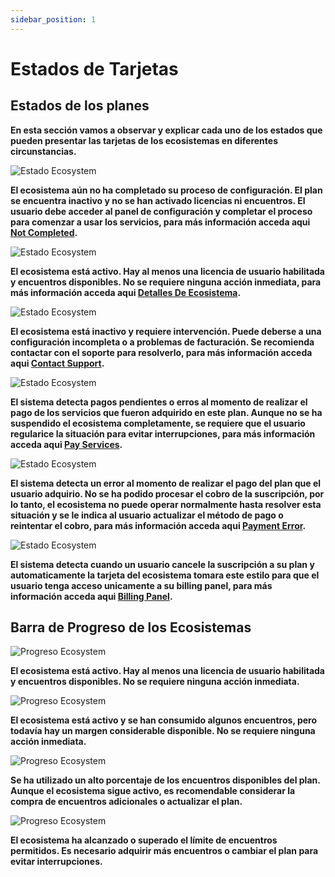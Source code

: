 ```yaml
---
sidebar_position: 1
---
```


# Estados de Tarjetas

## Estados de los planes

**En esta sección vamos a observar y explicar cada uno de los estados que pueden presentar las tarjetas de los ecosistemas en diferentes circunstancias.**

![Estado Ecosystem](/img/store-usuario/plan-settings/card-ecosystem/status_not_completed.png)

**El ecosistema aún no ha completado su proceso de configuración. El plan se encuentra inactivo y no se han activado licencias ni encuentros. El usuario debe acceder al panel de configuración y completar el proceso para comenzar a usar los servicios, para más información acceda aqui [Not Completed](/docs/waizant-store/manual-usuario/plan-settings/card-ecosystem/card-funcionality/not-completed).**

![Estado Ecosystem](/img/store-usuario/plan-settings/card-ecosystem/status_completed.png)

**El ecosistema está activo. Hay al menos una licencia de usuario habilitada y encuentros disponibles. No se requiere ninguna acción inmediata, para más información acceda aqui [Detalles De Ecosistema](/docs/waizant-store/manual-usuario/plan-settings/ecosystem-details/ecosystem-detail).**

![Estado Ecosystem](/img/store-usuario/plan-settings/card-ecosystem/status_inactive.png)

**El ecosistema está inactivo y requiere intervención. Puede deberse a una configuración incompleta o a problemas de facturación. Se recomienda contactar con el soporte para resolverlo, para más información acceda aqui [Contact Support](/docs/waizant-store/manual-usuario/plan-settings/card-ecosystem/contact-support).**

![Estado Ecosystem](/img/store-usuario/plan-settings/card-ecosystem/status_pay_services_error.png)

**El sistema detecta pagos pendientes o erros al momento de realizar el pago de los servicios que fueron adquirido en este plan. Aunque no se ha suspendido el ecosistema completamente, se requiere que el usuario regularice la situación para evitar interrupciones, para más información acceda aqui [Pay Services](/docs/waizant-store/manual-usuario/plan-settings/card-ecosystem/payment-error#pay-services).**

![Estado Ecosystem](/img/store-usuario/plan-settings/card-ecosystem/status_payment_error.png)

**El sistema detecta un error al momento de realizar el pago del plan que el usuario adquirio. No se ha podido procesar el cobro de la suscripción, por lo tanto, el ecosistema no puede operar normalmente hasta resolver esta situación y se le indica al usuario actualizar el método de pago o reintentar el cobro, para más información acceda aqui [Payment Error](/docs/waizant-store/manual-usuario/plan-settings/card-ecosystem/payment-error#payment-error).**

![Estado Ecosystem](/img/store-usuario/plan-settings/card-ecosystem/status_cancelled.png)

**El sistema detecta cuando un usuario cancele la suscripción a su plan y automaticamente la tarjeta del ecosistema tomara este estilo para que el usuario tenga acceso unicamente a su billing panel, para más información acceda aqui [Billing Panel](/docs/waizant-store/manual-usuario/plan-settings/card-ecosystem/canceled-plan).**

## Barra de Progreso de los Ecosistemas

![Progreso Ecosystem](/img/store-usuario/plan-settings/card-ecosystem/status_completed.png)

**El ecosistema está activo. Hay al menos una licencia de usuario habilitada y encuentros disponibles. No se requiere ninguna acción inmediata.**

![Progreso Ecosystem](/img/store-usuario/plan-settings/card-ecosystem/more_twenty_five_encounters.png)

**El ecosistema está activo y se han consumido algunos encuentros, pero todavía hay un margen considerable disponible. No se requiere ninguna acción inmediata.**

![Progreso Ecosystem](/img/store-usuario/plan-settings/card-ecosystem/more_fifty_encounters.png)

**Se ha utilizado un alto porcentaje de los encuentros disponibles del plan. Aunque el ecosistema sigue activo, es recomendable considerar la compra de encuentros adicionales o actualizar el plan.**

![Progreso Ecosystem](/img/store-usuario/plan-settings/card-ecosystem/more_eighty_encounters.png)

**El ecosistema ha alcanzado o superado el límite de encuentros permitidos. Es necesario adquirir más encuentros o cambiar el plan para evitar interrupciones.**
